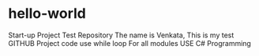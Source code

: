 # hello-world
Start-up Project Test Repository
The name is Venkata, This is my test GITHUB Project
code use while loop
For all modules USE C# Programming
